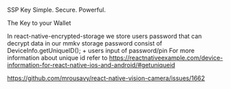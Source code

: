 SSP Key
Simple. Secure. Powerful.

The Key to your Wallet

In react-native-encrypted-storage we store users password that can decrypt data in our mmkv storage
password consist of DeviceInfo.getUniqueID(); + users input of password/pin 
For more information about unique id refer to <https://reactnativeexample.com/device-information-for-react-native-ios-and-android/#getuniqueid>

<https://github.com/mrousavy/react-native-vision-camera/issues/1662>
